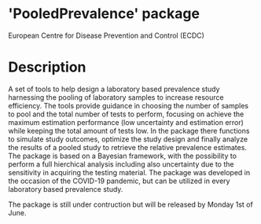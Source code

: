 # 'PooledPrevalence' package
European Centre for Disease Prevention and Control (ECDC)

# Description

A set of tools to help design a laboratory based prevalence study harnessing the pooling of laboratory samples to increase resource efficiency.
The tools provide guidance in choosing the number of samples to pool and the total number of tests to perform, focusing on achieve the maximum estimation performance (low uncertainty and estimation error) while keeping the total amount of tests low.
In the package there functions to simulate study outcomes, optimize the study design and finally analyze the results of a pooled study to retrieve the relative prevalence estimates.
The package is based on a Bayesian framework, with the possibility to perform a full hierchical analysis including also uncertainty due to the sensitivity in acquiring the testing material.
The package was developed in the occasion of the COVID-19 pandemic, but can be utilized in every laboratory based prevalence study.

The package is still under contruction but will be released by Monday 1st of June.
